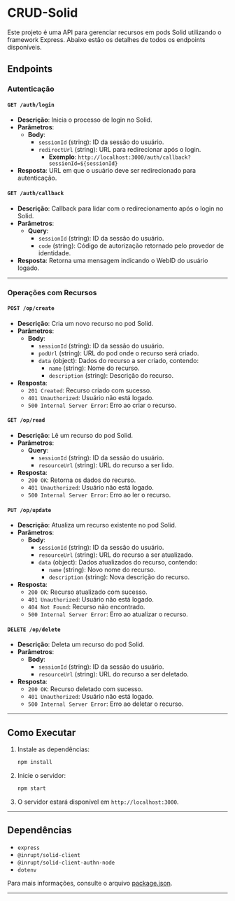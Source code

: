 # CRUD-Solid

Este projeto é uma API para gerenciar recursos em pods Solid utilizando o framework Express. Abaixo estão os detalhes de todos os endpoints disponíveis.

## Endpoints

### Autenticação

#### `GET /auth/login`
- **Descrição**: Inicia o processo de login no Solid.
- **Parâmetros**: 
    - **Body**:
        - `sessionId` (string): ID da sessão do usuário.
        - `redirectUrl` (string): URL para redirecionar após o login.
            - **Exemplo**: `http://localhost:3000/auth/callback?sessionId=${sessionId}`
- **Resposta**: URL em que o usuário deve ser redirecionado para autenticação.

#### `GET /auth/callback`
- **Descrição**: Callback para lidar com o redirecionamento após o login no Solid.
- **Parâmetros**:
    - **Query**:
        - `sessionId` (string): ID da sessão do usuário.
        - `code` (string): Código de autorização retornado pelo provedor de identidade.
- **Resposta**: Retorna uma mensagem indicando o WebID do usuário logado.

---

### Operações com Recursos

#### `POST /op/create`
- **Descrição**: Cria um novo recurso no pod Solid.
- **Parâmetros**:
  - **Body**:
    - `sessionId` (string): ID da sessão do usuário.
    - `podUrl` (string): URL do pod onde o recurso será criado.
    - `data` (object): Dados do recurso a ser criado, contendo:
      - `name` (string): Nome do recurso.
      - `description` (string): Descrição do recurso.
- **Resposta**:
  - `201 Created`: Recurso criado com sucesso.
  - `401 Unauthorized`: Usuário não está logado.
  - `500 Internal Server Error`: Erro ao criar o recurso.

#### `GET /op/read`
- **Descrição**: Lê um recurso do pod Solid.
- **Parâmetros**:
  - **Query**:
    - `sessionId` (string): ID da sessão do usuário.
    - `resourceUrl` (string): URL do recurso a ser lido.
- **Resposta**:
  - `200 OK`: Retorna os dados do recurso.
  - `401 Unauthorized`: Usuário não está logado.
  - `500 Internal Server Error`: Erro ao ler o recurso.

#### `PUT /op/update`
- **Descrição**: Atualiza um recurso existente no pod Solid.
- **Parâmetros**:
  - **Body**:
    - `sessionId` (string): ID da sessão do usuário.
    - `resourceUrl` (string): URL do recurso a ser atualizado.
    - `data` (object): Dados atualizados do recurso, contendo:
      - `name` (string): Novo nome do recurso.
      - `description` (string): Nova descrição do recurso.
- **Resposta**:
  - `200 OK`: Recurso atualizado com sucesso.
  - `401 Unauthorized`: Usuário não está logado.
  - `404 Not Found`: Recurso não encontrado.
  - `500 Internal Server Error`: Erro ao atualizar o recurso.

#### `DELETE /op/delete`
- **Descrição**: Deleta um recurso do pod Solid.
- **Parâmetros**:
  - **Body**:
    - `sessionId` (string): ID da sessão do usuário.
    - `resourceUrl` (string): URL do recurso a ser deletado.
- **Resposta**:
  - `200 OK`: Recurso deletado com sucesso.
  - `401 Unauthorized`: Usuário não está logado.
  - `500 Internal Server Error`: Erro ao deletar o recurso.

---

## Como Executar

1. Instale as dependências:
   ```bash
   npm install
   ```

2. Inicie o servidor:
   ```bash
   npm start
   ```

3. O servidor estará disponível em `http://localhost:3000`.

---

## Dependências

- `express`
- `@inrupt/solid-client`
- `@inrupt/solid-client-authn-node`
- `dotenv`

Para mais informações, consulte o arquivo [package.json](package.json).

---
